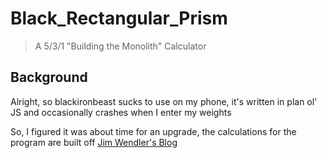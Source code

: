 # Black_Rectangular_Prism

> A 5/3/1 &#34;Building the Monolith&#34; Calculator

## Background

Alright, so blackironbeast sucks to use on my phone, it's written in plan ol' JS and occasionally crashes when I enter my weights

So, I figured it was about time for an upgrade, the calculations for the program are built off [Jim Wendler's Blog](https://jimwendler.com/blogs/jimwendler-com/101078918-building-the-monolith-5-3-1-for-size)
